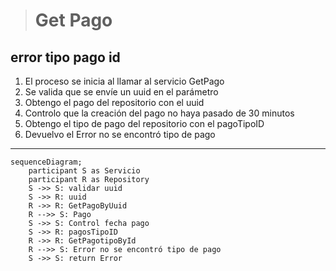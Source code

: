 > # Get Pago 

## error tipo pago id
1. El proceso se inicia al llamar al servicio GetPago
2. Se valida que se envíe un uuid en el parámetro
3. Obtengo el pago del repositorio con el uuid
4. Controlo que la creación del pago no haya pasado de 30 minutos
5. Obtengo el tipo de pago del repositorio con el pagoTipoID
6. Devuelvo el Error no se encontró tipo de pago 

***

```mermaid
sequenceDiagram;
    participant S as Servicio
    participant R as Repository
    S ->> S: validar uuid
    S ->> R: uuid
    R ->> R: GetPagoByUuid
    R -->> S: Pago
    S ->> S: Control fecha pago
    S ->> R: pagosTipoID
    R ->> R: GetPagotipoById
    R -->> S: Error no se encontró tipo de pago
    S ->> S: return Error 
        
```   